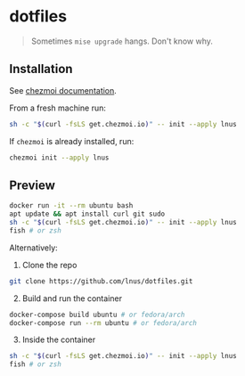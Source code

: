 # dotfiles

> Sometimes `mise upgrade` hangs. Don't know why.

## Installation

See [chezmoi documentation](https://www.chezmoi.io/).

From a fresh machine run:

```bash
sh -c "$(curl -fsLS get.chezmoi.io)" -- init --apply lnus
```

If `chezmoi` is already installed, run:

```bash
chezmoi init --apply lnus
```

## Preview

```bash
docker run -it --rm ubuntu bash
apt update && apt install curl git sudo
sh -c "$(curl -fsLS get.chezmoi.io)" -- init --apply lnus
fish # or zsh
```

Alternatively:

1. Clone the repo

```bash
git clone https://github.com/lnus/dotfiles.git
```

2. Build and run the container

```bash
docker-compose build ubuntu # or fedora/arch
docker-compose run --rm ubuntu # or fedora/arch
```

3. Inside the container

```bash
sh -c "$(curl -fsLS get.chezmoi.io)" -- init --apply lnus
fish # or zsh
```
